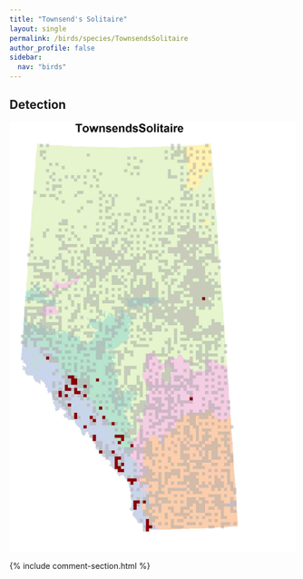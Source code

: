 ```yaml
---
title: "Townsend's Solitaire"
layout: single
permalink: /birds/species/TownsendsSolitaire
author_profile: false
sidebar:
  nav: "birds"
---
```


<h2>Detection</h2>

![](/assets/images/birds/TownsendsSolitaire/det.jpg)

{% include comment-section.html %}
